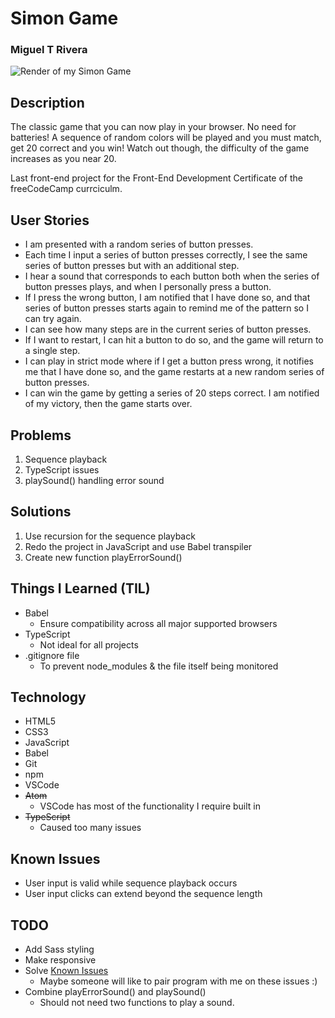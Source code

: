 # Simon Game
### Miguel T Rivera

![Render of my Simon Game](https://s26.postimg.org/ru43caryx/simon-render.png)

## Description
The classic game that you can now play in your browser. No need for batteries! A sequence of random colors will be played and you must match, get 20 correct and you win! Watch out though, the difficulty of the game increases as you near 20. 

Last front-end project for the Front-End Development Certificate of the freeCodeCamp currciculm.

## User Stories

* I am presented with a random series of button presses.
* Each time I input a series of button presses correctly, I see the same series of button presses but with an additional step.
* I hear a sound that corresponds to each button both when the series of button presses plays, and when I personally press a button.
* If I press the wrong button, I am notified that I have done so, and that series of button presses starts again to remind me of the pattern so I can try again.
* I can see how many steps are in the current series of button presses.
* If I want to restart, I can hit a button to do so, and the game will return to a single step.
* I can play in strict mode where if I get a button press wrong, it notifies me that I have done so, and the game restarts at a new random series of button presses.
* I can win the game by getting a series of 20 steps correct. I am notified of my victory, then the game starts over.

## Problems

1. Sequence playback
2. TypeScript issues
3. playSound() handling error sound 

## Solutions

1. Use recursion for the sequence playback
2. Redo the project in JavaScript and use Babel transpiler
3. Create new function playErrorSound()

## Things I Learned (TIL)

* Babel
  * Ensure compatibility across all major supported browsers
* TypeScript
  * Not ideal for all projects 
* .gitignore file
  * To prevent node_modules & the file itself being monitored

## Technology

* HTML5
* CSS3
* JavaScript
* Babel
* Git
* npm
* VSCode
* ~~Atom~~
  * VSCode has most of the functionality I require built in
* ~~TypeScript~~
  * Caused too many issues

## Known Issues

* User input is valid while sequence playback occurs 
* User input clicks can extend beyond the sequence length 

## TODO

* Add Sass styling
* Make responsive
* Solve [Known Issues](##known-issues)
  * Maybe someone will like to pair program with me on these issues :)
* Combine playErrorSound() and playSound()
  * Should not need two functions to play a sound.